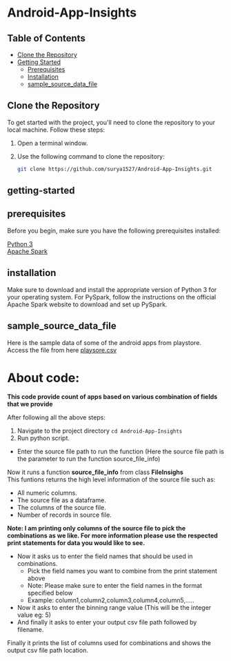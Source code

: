 # Android-App-Insights

## Table of Contents

- [Clone the Repository](#clone-the-repository)
- [Getting Started](#getting-started)
  - [Prerequisites](#prerequisites)
  - [Installation](#installation)
  - [sample_source_data_file](#sample_source_data_file)



## Clone the Repository

To get started with the project, you'll need to clone the repository to your local machine. Follow these steps:

1. Open a terminal window.

2. Use the following command to clone the repository:

   ```bash
   git clone https://github.com/surya1527/Android-App-Insights.git

## getting-started
## prerequisites
Before you begin, make sure you have the following prerequisites installed:<br>

<a href="https://www.python.org/downloads/" target="_blank" rel="noopener">Python 3</a> <br>
<a href="https://spark.apache.org/docs/latest/api/python/getting_started/install.html" target="_blank" rel="noopener">Apache Spark</a>


## installation
Make sure to download and install the appropriate version of Python 3 for your operating system. For PySpark, follow the instructions on the official Apache Spark website to download and set up PySpark.

## sample_source_data_file
Here is the sample data of some of the android apps from playstore.<br>
Access the file from here 
<a href="https://drive.google.com/file/d/1-E6z2zlDT8OOI4MLBNUxwkdMRzccsTZe/view?usp=sharing" target="_blank" rel="noopener">playsore.csv</a>

# About code:
**This code provide count of apps based on various combination of fields that we provide**

After following all the above steps:
1. Navigate to the project directory `cd Android-App-Insights`
2. Run python script.
  - Enter the source file path to run the function (Here the source file path is the parameter to run the function source_file_info)<br>

Now it runs a function **source_file_info** from class **FileInsighs**<br>
This funtions returns the high level information of the source file such as:<br>
   - All numeric columns.
   - The source file as a dataframe.
   - The columns of the source file.
   - Number of records in source file.<br>

**Note: I am printing only columns of the source file to pick the combinations as we like. For more information please use the respected print statements for data you would like to see.**<br>

  - Now it asks us to enter the field names that should be used in combinations.<br> 
    - Pick the field names you want to combine from the print statement above<br>
    - Note: Please make sure to enter the field names in the format specified below<br>
    - Example: column1,column2,column3,column4,column5,.....<br>
  - Now it asks to enter the binning range value (This will be the integer value eg: 5)<br>
  - And finally it asks to enter your output csv file path followed by filename. <br>

Finally it prints the list of columns used for combinations and shows the output csv file path location.
